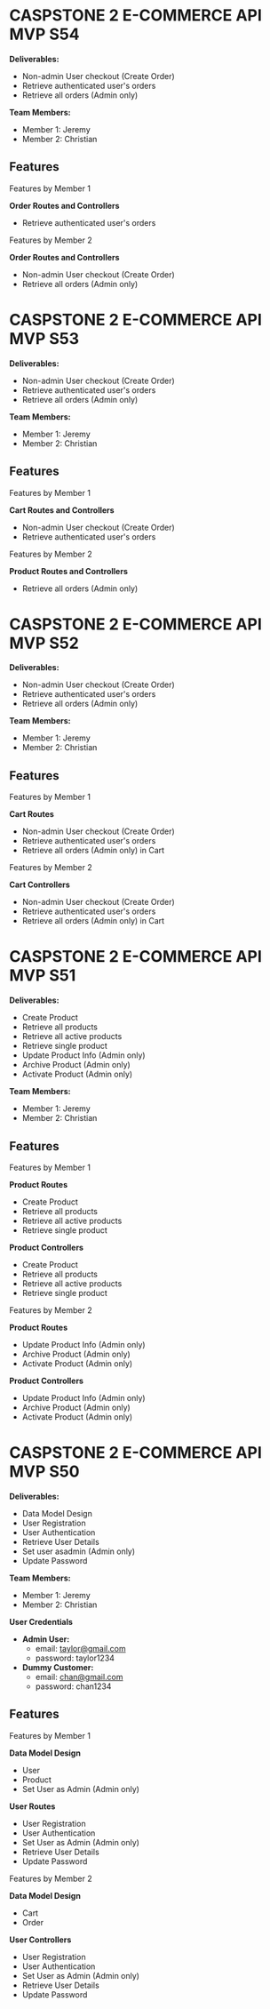 # CASPSTONE 2 E-COMMERCE API MVP S54

**Deliverables:**
* Non-admin User checkout (Create Order)
* Retrieve authenticated user's orders
* Retrieve all orders (Admin only)

**Team Members:**
* Member 1: Jeremy
* Member 2: Christian


## Features
Features by Member 1

**Order Routes and Controllers**

* Retrieve authenticated user's orders

Features by Member 2

**Order Routes and Controllers**

* Non-admin User checkout (Create Order)
* Retrieve all orders (Admin only)



# CASPSTONE 2 E-COMMERCE API MVP S53

**Deliverables:**
* Non-admin User checkout (Create Order)
* Retrieve authenticated user's orders
* Retrieve all orders (Admin only)

**Team Members:**
* Member 1: Jeremy
* Member 2: Christian


## Features
Features by Member 1

**Cart Routes and Controllers**

* Non-admin User checkout (Create Order)
* Retrieve authenticated user's orders


Features by Member 2

**Product Routes and Controllers**

* Retrieve all orders (Admin only)



# CASPSTONE 2 E-COMMERCE API MVP S52

**Deliverables:**
* Non-admin User checkout (Create Order)
* Retrieve authenticated user's orders
* Retrieve all orders (Admin only)

**Team Members:**
* Member 1: Jeremy
* Member 2: Christian


## Features
Features by Member 1

**Cart Routes**

* Non-admin User checkout (Create Order)
* Retrieve authenticated user's orders
* Retrieve all orders (Admin only) in Cart

Features by Member 2

**Cart Controllers**

* Non-admin User checkout (Create Order)
* Retrieve authenticated user's orders
* Retrieve all orders (Admin only) in Cart



# CASPSTONE 2 E-COMMERCE API MVP S51

**Deliverables:**
* Create Product
* Retrieve all products
* Retrieve all active products
* Retrieve single product
* Update Product Info (Admin only)
* Archive Product (Admin only)
* Activate Product (Admin only)


**Team Members:**
* Member 1: Jeremy
* Member 2: Christian


## Features
Features by Member 1

**Product Routes**

* Create Product
* Retrieve all products
* Retrieve all active products
* Retrieve single product

**Product Controllers**

* Create Product
* Retrieve all products
* Retrieve all active products
* Retrieve single product

Features by Member 2

**Product Routes**

* Update Product Info (Admin only)
* Archive Product (Admin only)
* Activate Product (Admin only)

**Product Controllers**

* Update Product Info (Admin only)
* Archive Product (Admin only)
* Activate Product (Admin only)



# CASPSTONE 2 E-COMMERCE API MVP S50

**Deliverables:**
* Data Model Design
* User Registration
* User Authentication
* Retrieve User Details
* Set user asadmin (Admin only)
* Update Password

**Team Members:**
* Member 1: Jeremy
* Member 2: Christian

**User Credentials**
* **Admin User:**
    * email: taylor@gmail.com
    * password: taylor1234
* **Dummy Customer:**
    * email: chan@gmail.com
    * password: chan1234

## Features
Features by Member 1

**Data Model Design**

* User
* Product
* Set User as Admin (Admin only)

**User Routes**

* User Registration
* User Authentication
* Set User as Admin (Admin only)
* Retrieve User Details
* Update Password

Features by Member 2

**Data Model Design**

* Cart
* Order

**User Controllers**

* User Registration
* User Authentication
* Set User as Admin (Admin only)
* Retrieve User Details
* Update Password









